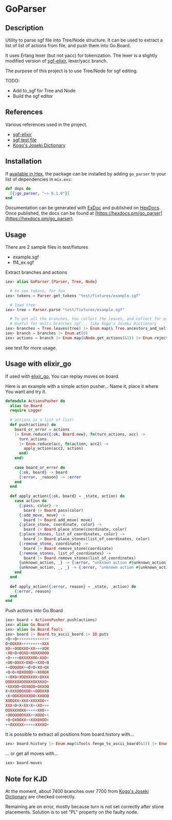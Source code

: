 # GoParser

## Description

Utility to parse sgf file into Tree/Node structure. 
It can be used to extract a list of list of actions from file, and push them into Go.Board.

It uses Erlang lexer (but not yacc) for tokenization. The lexer is a slightly modified version of [sgf-elixir](https://github.com/Trevoke/sgf-elixir), lexer/yacc branch.

The purpose of this project is to use Tree/Node for sgf editing. 

TODO: 
  * Add to_sgf for Tree and Node
  * Build the sgf editor

## References
Various references used in the project.
  * [sgf-elixir](https://github.com/Trevoke/sgf-elixir)
  * [sgf test file](http://www.red-bean.com/sgf/examples/)
  * [Kogo's Joseki Dictionary](http://waterfire.us/joseki.htm)

## Installation

If [available in Hex](https://hex.pm/docs/publish), the package can be installed
by adding `go_parser` to your list of dependencies in `mix.exs`:

```elixir
def deps do
  [{:go_parser, "~> 0.1.0"}]
end
```

Documentation can be generated with [ExDoc](https://github.com/elixir-lang/ex_doc)
and published on [HexDocs](https://hexdocs.pm). Once published, the docs can
be found at [https://hexdocs.pm/go_parser](https://hexdocs.pm/go_parser).

## Usage

There are 2 sample files in test/fixtures
  * example.sgf
  * ff4_ex.sgf

Extract branches and actions

```elixir
iex> alias GoParser.{Parser, Tree, Node}

  # to see tokens, for fun
iex> tokens = Parser.get_tokens "test/fixtures/example.sgf"

  # load tree
iex> tree = Parser.parse "test/fixtures/example.sgf"

  # To get all the branches, You collect the leaves, and collect for each ancestors_and_self
  # Useful for multi-branches sgf... like Kogo's Joseki Dictionary
iex> branches = Tree.leaves(tree) |> Enum.map(& Tree.ancestors_and_self(tree, &1.id))
iex> branch = branches |> Enum.at(0)
iex> actions = branch |> Enum.map(&Node.get_actions(&1)) |> Enum.reject(& &1 === [])
```

see test for more usage.

## Usage with elixir_go

If used with [elixir_go](https://hex.pm/packages/elixir_go), You can replay moves on board.

Here is an example with a simple action pusher... Name it, place it where You want and try it.

```elixir
defmodule ActionsPusher do
  alias Go.Board
  require Logger
  
  # actions is a list of list!
  def push(actions) do
    board_or_error = actions 
    |> Enum.reduce({:ok, Board.new}, fn(turn_actions, acc) -> 
      turn_actions 
      |> Enum.reduce(acc, fn(action, acc2) -> 
        apply_action(acc2, action)
      end)
    end)
    
    case board_or_error do
      {:ok, board} -> board
      {:error, _reason} -> :error
    end
  end
  
  def apply_action({:ok, board} = _state, action) do
    case action do
      {:pass, color} ->
        board |> Board.pass(color)
      {:add_move, move} ->
        board |> Board.add_move( move)
      {:place_stone, coordinate, color} ->
        board |> Board.place_stone(coordinate, color)
      {:place_stones, list_of_coordinates, color} ->
        board |> Board.place_stones(list_of_coordinates, color)
      {:remove_stone, coordinate} ->
        board |> Board.remove_stone(coordinate)
      {:remove_stones, list_of_coordinates} ->
        board |> Board.remove_stones(list_of_coordinates)
      {unknown_action, _} -> {:error, "unknown action #{unknown_action}"}
      {unknown_action, _, _} -> {:error, "unknown action #{unknown_action}"}
    end
  end
  
  def apply_action({:error, reason} = _state, _action) do
    {:error, reason}
  end
end
```

Push actions into Go.Board

```elixir
iex> board = ActionsPusher.push(actions) 
iex> alias Go.Board
iex> alias Go.Board.Tools
iex> board |> Board.to_ascii_board |> IO.puts
+O++O++++++++++++++
O+OOXXX+++++++++XXX
XO++OOOXXO+XX+++XOX
+XO+O+OOXO+XOXXXOOO
+O++++OXXXXXOO+XXO+
+OO+OOXX+OXO++XXO+O
++OOOOOX++O+O+XO+OX
+O+O+XOXOOOO++XOOOX
++OXO+XOOXXXXX+OXXX
OOOXXOXOOOXXOXXXXO+
+XXXOO+OXXOOO+OXXOO
X+XXXOOOXOO++OOOXXO
+X+OOXXOXXXOO+XXOOO
XOOOXX+XXX+XXXXOO++
XXX+O+X+XX+X++XO+++
OOXXXXOXX+++++XXO++
+OOOOOOOXXX++XOOO++
+O+OXOOXX++XXXOXOO+
++OXXXXX+++++XXXXO+
```

It is possible to extract all positions from board.history with...

```elixir
iex> board.history |> Enum.map(&Tools.fengo_to_ascii_board(&1)) |> Enum.join("\n\n") |> IO.puts
```

... or get all moves with...

```elixir
iex> board.moves
```

## Note for KJD

At the moment, about 7400 branches over 7700 from [Kogo's Joseki Dictionary](http://waterfire.us/joseki.htm) are checked correctly.

Remaining are on error, mostly because turn is not set correctly after stone placements. Solution is to set "PL" property on the faulty node.
